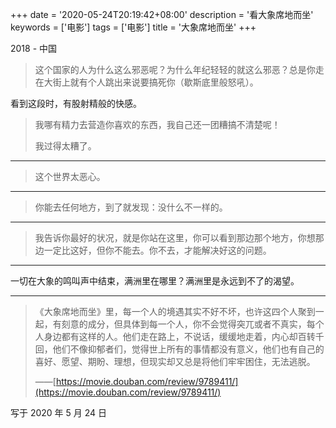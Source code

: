+++
date = '2020-05-24T20:19:42+08:00'
description = '看大象席地而坐'
keywords = ['电影']
tags = ['电影']
title = '大象席地而坐'
+++

2018 - 中国

> 这个国家的人为什么这么邪恶呢？为什么年纪轻轻的就这么邪恶？总是你走在大街上就有个人跳出来说要搞死你（歇斯底里般怒吼）。

看到这段时，有股射精般的快感。

> 我哪有精力去营造你喜欢的东西，我自己还一团糟搞不清楚呢！
>
> 我过得太糟了。

---

> 这个世界太恶心。

---

> 你能去任何地方，到了就发现：没什么不一样的。

---

> 我告诉你最好的状况，就是你站在这里，你可以看到那边那个地方，你想那边一定比这好，但你不能去。你不去，才能解决好这的问题。

---

一切在大象的鸣叫声中结束，满洲里在哪里？满洲里是永远到不了的渴望。

---

> 《大象席地而坐》里，每一个人的境遇其实不好不坏，也许这四个人聚到一起，有刻意的成分，但具体到每一个人，你不会觉得突兀或者不真实，每个人身边都有这样的人。他们走在路上，不说话，缓缓地走着，内心却百转千回，他们不像抑郁者们，觉得世上所有的事情都没有意义，他们也有自己的喜好、愿望、期盼、理想，但现实却又总是将他们牢牢困住，无法逃脱。
>
> ——[https://movie.douban.com/review/9789411/](https://movie.douban.com/review/9789411/)

写于 2020 年 5 月 24 日
